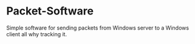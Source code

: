 # Packet-Software
Simple software for sending packets from Windows server to a Windows client all why tracking it.
